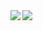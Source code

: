 <span>
  <img align="left" src="https://github-readme-stats.vercel.app/api?username=hyperioxx&count_private=true&show_icons=true&theme=radical"/>
</span>
<span>
  <img align="left" src="https://github-readme-stats.vercel.app/api/top-langs/?username=hyperioxx&theme=radical&&langs_count=8&hide=Makefile" />
</span>
